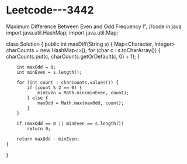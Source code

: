 # Leetcode---3442
Maximum Difference Between Even and Odd Frequency I", 
//code in java 
import java.util.HashMap;
import java.util.Map;

class Solution {
    public int maxDiff(String s) {
        Map<Character, Integer> charCounts = new HashMap<>();
        for (char c : s.toCharArray()) {
            charCounts.put(c, charCounts.getOrDefault(c, 0) + 1);
        }

        int maxOdd = 0;
        int minEven = s.length();
        
        for (int count : charCounts.values()) {
            if (count % 2 == 0) {
                minEven = Math.min(minEven, count);
            } else {
                maxOdd = Math.max(maxOdd, count);
            }
        }
        
        if (maxOdd == 0 || minEven == s.length())
            return 0;

        return maxOdd - minEven;
    }
}
